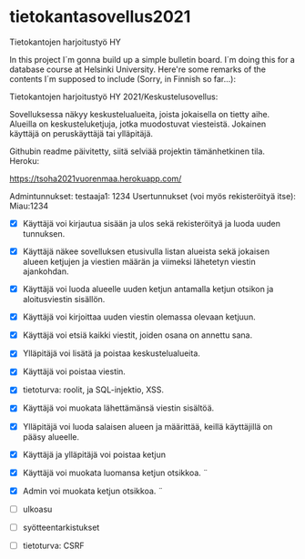 # tietokantasovellus2021
Tietokantojen harjoitustyö HY

In this project I´m gonna build up a simple bulletin board.
I´m doing this for a database course at Helsinki University.
Here're some remarks of the contents I´m supposed to include (Sorry, in Finnish so far...):

Tietokantojen harjoitustyö HY 2021/Keskustelusovellus:

Sovelluksessa näkyy keskustelualueita, joista jokaisella on tietty aihe. Alueilla on keskusteluketjuja, jotka muodostuvat viesteistä. Jokainen käyttäjä on peruskäyttäjä tai ylläpitäjä.


Githubin readme päivitetty, siitä selviää projektin tämänhetkinen tila. 
Heroku:

https://tsoha2021vuorenmaa.herokuapp.com/

Admintunnukset: testaaja1: 1234 Usertunnukset (voi myös rekisteröityä itse): Miau:1234

- [x] Käyttäjä voi kirjautua sisään ja ulos sekä rekisteröityä ja luoda uuden tunnuksen.
- [x] Käyttäjä näkee sovelluksen etusivulla listan alueista sekä jokaisen alueen ketjujen ja viestien määrän ja viimeksi lähetetyn viestin ajankohdan.
- [x] Käyttäjä voi luoda alueelle uuden ketjun antamalla ketjun otsikon ja aloitusviestin sisällön.
- [x] Käyttäjä voi kirjoittaa uuden viestin olemassa olevaan ketjuun.
- [x] Käyttäjä voi etsiä kaikki viestit, joiden osana on annettu sana.
- [x] Ylläpitäjä voi lisätä ja poistaa keskustelualueita.
- [x] Käyttäjä voi poistaa viestin.
- [x] tietoturva: roolit, ja SQL-injektio, XSS.
- [x] Käyttäjä voi muokata lähettämänsä viestin sisältöä.
- [x] Ylläpitäjä voi luoda salaisen alueen ja määrittää, keillä käyttäjillä on pääsy alueelle.
- [x] Käyttäjä ja ylläpitäjä voi poistaa ketjun
- [x] Käyttäjä voi muokata luomansa ketjun otsikkoa. ¨
- [x] Admin voi muokata ketjun otsikkoa. ¨
- [ ] ulkoasu
- [ ] syötteentarkistukset
- [ ] tietoturva: CSRF 







